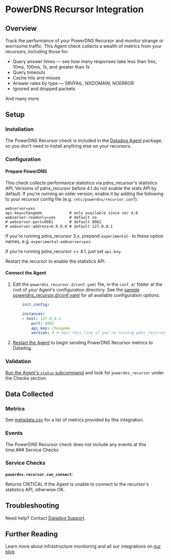 # PowerDNS Recursor Integration

## Overview

Track the performance of your PowerDNS Recursor and monitor strange or worrisome traffic. This Agent check collects a wealth of metrics from your recursors, including those for:

* Query answer times — see how many responses take less than 1ms, 10ms, 100ms, 1s, and greater than 1s
* Query timeouts
* Cache hits and misses
* Answer rates by type — SRVFAIL, NXDOMAIN, NOERROR
* Ignored and dropped packets

And many more.

## Setup
### Installation

The PowerDNS Recursor check is included in the [Datadog Agent][1] package, so you don't need to install anything else on your recursors.

### Configuration
#### Prepare PowerDNS

This check collects performance statistics via pdns_recursor's statistics API. Versions of pdns_recursor before 4.1 do not enable the stats API by default. If you're running an older version, enable it by adding the following to your recursor config file (e.g. `/etc/powerdns/recursor.conf`):

```
webserver=yes
api-key=changeme            # only available since ver 4.0
webserver-readonly=yes      # default no
# webserver-port=8081       # default 8082
# webserver-address=0.0.0.0 # default 127.0.0.1
```

If you're running pdns_recursor 3.x, prepend `experimental-` to these option names, e.g. `experimental-webserver=yes`.

If you're running pdns_recursor >= 4.1, just set `api-key`.

Restart the recursor to enable the statistics API.

#### Connect the Agent

1. Edit the `powerdns_recursor.d/conf.yaml` file, in the `conf.d/` folder at the root of your Agent's configuration directory.
	See the [sample powerdns_recursor.d/conf.yaml][2] for all available configuration options:

    ```yaml
	    init_config:

	    instances:
      	- host: 127.0.0.1
	        port: 8082
	        api_key: changeme
	        version: 4 # omit this line if you're running pdns_recursor version 3.x
    ```

2. [Restart the Agent][3] to begin sending PowerDNS Recursor metrics to Datadog.

### Validation

[Run the Agent's `status` subcommand][4] and look for `powerdns_recursor` under the Checks section.

## Data Collected
### Metrics
See [metadata.csv][5] for a list of metrics provided by this integration.

### Events
The PowerDNS Recursor check does not include any events at this time.### Service Checks

### Service Checks
**`powerdns.recursor.can_connect`**:

Returns CRITICAL if the Agent is unable to connect to the recursor's statistics API, otherwise OK.

## Troubleshooting
Need help? Contact [Datadog Support][6].

## Further Reading
Learn more about infrastructure monitoring and all our integrations on [our blog][7]


[1]: https://app.datadoghq.com/account/settings#agent
[2]: https://github.com/DataDog/integrations-core/blob/master/powerdns_recursor/datadog_checks/powerdns_recursor/data/conf.yaml.example
[3]: https://docs.datadoghq.com/agent/faq/agent-commands/#start-stop-restart-the-agent
[4]: https://docs.datadoghq.com/agent/faq/agent-commands/#agent-status-and-information
[5]: https://github.com/DataDog/integrations-core/blob/master/powerdns_recursor/metadata.csv
[6]: https://docs.datadoghq.com/help/
[7]: https://www.datadoghq.com/blog/
